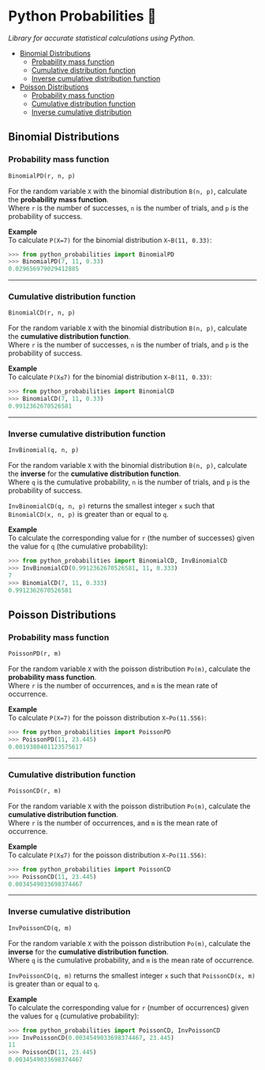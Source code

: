 # Python Probabilities 🐍
*Library for accurate statistical calculations using Python.*

- [Binomial Distributions](#binomial-distributions)
  - [Probability mass function](#probability-mass-function)
  - [Cumulative distribution function](#cumulative-distribution-function)
  - [Inverse cumulative distribution function](#inverse-cumulative-distribution-function)
- [Poisson Distributions](#poisson-distributions)
  - [Probability mass function](#probability-mass-function-1)
  - [Cumulative distribution function](#cumulative-distribution-function-1)
  - [Inverse cumulative distribution](#inverse-cumulative-distribution)

## Binomial Distributions
### Probability mass function
```python
BinomialPD(r, n, p)
```
For the random variable `X` with the binomial distribution `B(n, p)`, calculate the **probability mass function**.\
Where `r` is the number of successes, `n` is the number of trials, and `p` is the probability of success.

**Example**\
To calculate `P(X=7)` for the binomial distribution `X~B(11, 0.33)`:
```python
>>> from python_probabilities import BinomialPD
>>> BinomialPD(7, 11, 0.33)
0.029656979029412885
```
---
### Cumulative distribution function
```python
BinomialCD(r, n, p)
```
For the random variable `X` with the binomial distribution `B(n, p)`, calculate the **cumulative distribution function**.\
Where `r` is the number of successes, `n` is the number of trials, and `p` is the probability of success.

**Example**\
To calculate `P(X≤7)` for the binomial distribution `X~B(11, 0.33)`:
```python
>>> from python_probabilities import BinomialCD
>>> BinomialCD(7, 11, 0.33)
0.9912362670526581
```
---
### Inverse cumulative distribution function
```python
InvBinomial(q, n, p)
```
For the random variable `X` with the binomial distribution `B(n, p)`, calculate the **inverse** for the **cumulative distribution function**.\
Where `q` is the cumulative probability, `n` is the number of trials, and `p` is the probability of success.

`InvBinomialCD(q, n, p)` returns the smallest integer `x` such that `BinomialCD(x, n, p)` is greater than or equal to `q`.

**Example**\
To calculate the corresponding value for `r` (the number of successes) given the value for `q` (the cumulative probability):
```python
>>> from python_probabilities import BinomialCD, InvBinomialCD
>>> InvBinomialCD(0.9912362670526581, 11, 0.333)
7
>>> BinomialCD(7, 11, 0.333)
0.9912362670526581
```

## Poisson Distributions
### Probability mass function
```python
PoissonPD(r, m)
```
For the random variable `X` with the poisson distribution `Po(m)`, calculate the **probability mass function**.\
Where `r` is the number of occurrences, and `m` is the mean rate of occurrence.

**Example**\
To calculate `P(X=7)` for the poisson distribution `X~Po(11.556)`:
```python
>>> from python_probabilities import PoissonPD
>>> PoissonPD(11, 23.445)
0.0019380401123575617
```
---
### Cumulative distribution function
```python
PoissonCD(r, m)
```
For the random variable `X` with the poisson distribution `Po(m)`, calculate the **cumulative distribution function**.\
Where `r` is the number of occurrences, and `m` is the mean rate of occurrence.

**Example**\
To calculate `P(X≤7)` for the poisson distribution `X~Po(11.556)`:
```python
>>> from python_probabilities import PoissonCD
>>> PoissonCD(11, 23.445)
0.0034549033698374467
```
---
### Inverse cumulative distribution
```python
InvPoissonCD(q, m)
```
For the random variable `X` with the poisson distribution `Po(m)`, calculate the **inverse** for the **cumulative distribution function**.\
Where `q` is the cumulative probability, and `m` is the mean rate of occurrence.

`InvPoissonCD(q, m)` returns the smallest integer `x` such that `PoissonCD(x, m)` is greater than or equal to `q`.

**Example**\
To calculate the corresponding value for `r` (number of occurrences) given the values for `q` (cumulative probability):
```python
>>> from python_probabilities import PoissonCD, InvPoissonCD
>>> InvPoissonCD(0.0034549033698374467, 23.445)
11
>>> PoissonCD(11, 23.445)
0.0034549033698374467
```
